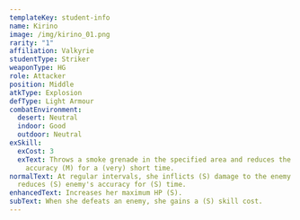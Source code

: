 ```yaml
---
templateKey: student-info
name: Kirino
image: /img/kirino_01.png
rarity: "1"
affiliation: Valkyrie
studentType: Striker
weaponType: HG
role: Attacker
position: Middle
atkType: Explosion
defType: Light Armour
combatEnvironment:
  desert: Neutral
  indoor: Good
  outdoor: Neutral
exSkill:
  exCost: 3
  exText: Throws a smoke grenade in the specified area and reduces the enemy's
    accuracy (M) for a (very) short time.
normalText: At regular intervals, she inflicts (S) damage to the enemy and
  reduces (S) enemy's accuracy for (S) time.
enhancedText: Increases her maximum HP (S).
subText: When she defeats an enemy, she gains a (S) skill cost.
---
```

